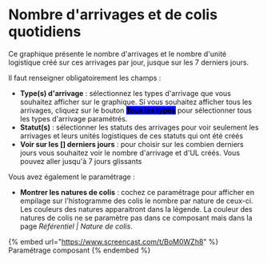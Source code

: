 # Nombre d'arrivages et de colis quotidiens

Ce graphique présente le nombre d'arrivages et le nombre d'unité logistique créé sur ces arrivages par jour, jusque sur les 7 derniers jours.&#x20;

Il faut renseigner obligatoirement les champs :&#x20;

* **Type(s) d'arrivage** : sélectionnez les types d'arrivage que vous souhaitez afficher sur le graphique. Si vous souhaitez afficher tous les arrivages, cliquez sur le bouton <mark style="background-color:blue;">**Tous les types**</mark> pour sélectionner tous les types d'arrivage paramétrés.&#x20;
* **Statut(s)** : sélectionner les statuts des arrivages pour voir seulement les arrivages et leurs unités logistiques de ces statuts qui ont été créés
* **Voir sur les \[] derniers jours** : pour choisir sur les combien derniers jours vous souhaitez voir le nombre d'arrivage et d'UL créés. Vous pouvez aller jusqu'à 7 jours glissants

Vous avez également le paramétrage :&#x20;

* **Montrer les natures de colis** : cochez ce paramétrage pour afficher en empilage sur l'histogramme des colis le nombre par nature de ceux-ci. Les couleurs des natures apparaitront dans la légende. La couleur des natures de colis ne se paramètre pas dans ce composant mais dans la page _Référentiel | Nature de colis_.&#x20;

{% embed url="https://www.screencast.com/t/BoM0WZh8" %}
Paramétrage composant
{% endembed %}

